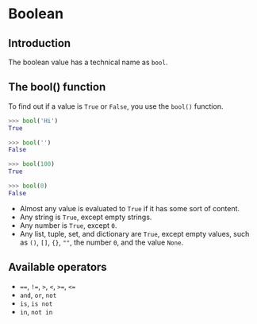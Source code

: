 # Boolean

## Introduction

The boolean value has a technical name as `bool`.


## The bool() function

To find out if a value is `True` or `False`, you use the `bool()` function.

```py
>>> bool('Hi')
True

>>> bool('')
False

>>> bool(100)
True

>>> bool(0)
False
```

- Almost any value is evaluated to `True` if it has some sort of content.
- Any string is `True`, except empty strings.
- Any number is `True`, except `0`.
- Any list, tuple, set, and dictionary are `True`, except empty values, such as `()`, `[]`, `{}`, `""`, the number `0`, and the value `None`.


## Available operators

- `==`, `!=`, `>`, `<`, `>=`, `<=`
- `and`, `or`, `not`
- `is`, `is not`
- `in`, `not in`
